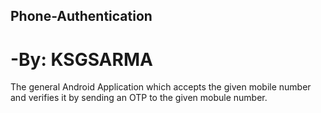 ## Phone-Authentication
# -By: KSGSARMA
The general Android Application which accepts the given mobile number and verifies it by sending an OTP to the given mobule number.
